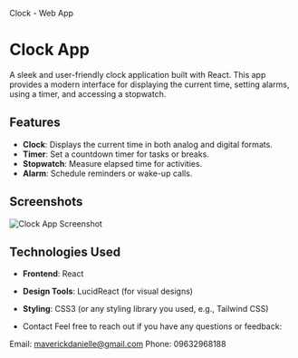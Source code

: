 Clock - Web App

# Clock App

A sleek and user-friendly clock application built with React. This app provides a modern interface for displaying the current time, setting alarms, using a timer, and accessing a stopwatch.

## Features

- **Clock**: Displays the current time in both analog and digital formats.
- **Timer**: Set a countdown timer for tasks or breaks.
- **Stopwatch**: Measure elapsed time for activities.
- **Alarm**: Schedule reminders or wake-up calls.

## Screenshots

![Clock App Screenshot](<img width="1159" height="888" alt="image" src="https://github.com/user-attachments/assets/d2d94664-8955-4214-9581-f9c7f2a9d956" />)

## Technologies Used

- **Frontend**: React
- **Design Tools**: LucidReact (for visual designs)
- **Styling**: CSS3 (or any styling library you used, e.g., Tailwind CSS)


- Contact
Feel free to reach out if you have any questions or feedback:

Email: maverickdanielle@gmail.com
Phone: 09632968188
  







